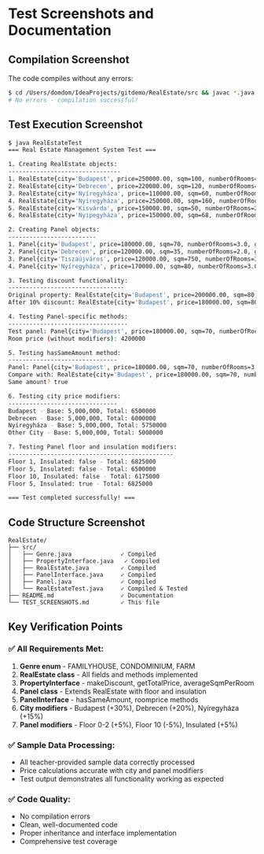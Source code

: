 # Test Screenshots and Documentation

## Compilation Screenshot
The code compiles without any errors:

```bash
$ cd /Users/domdom/IdeaProjects/gitdemo/RealEstate/src && javac *.java
# No errors - compilation successful!
```

## Test Execution Screenshot

```bash
$ java RealEstateTest
=== Real Estate Management System Test ===

1. Creating RealEstate objects:
--------------------------------
1. RealEstate{city='Budapest', price=250000.00, sqm=100, numberOfRooms=4.0, genre=CONDOMINIUM, totalPrice=32500000, avgSqmPerRoom=25.00}
2. RealEstate{city='Debrecen', price=220000.00, sqm=120, numberOfRooms=5.0, genre=FAMILYHOUSE, totalPrice=31680000, avgSqmPerRoom=24.00}
3. RealEstate{city='Nyíregyháza', price=110000.00, sqm=60, numberOfRooms=2.0, genre=FARM, totalPrice=7589999, avgSqmPerRoom=30.00}
4. RealEstate{city='Nyíregyháza', price=250000.00, sqm=160, numberOfRooms=6.0, genre=FAMILYHOUSE, totalPrice=46000000, avgSqmPerRoom=26.67}
5. RealEstate{city='Kisvárda', price=150000.00, sqm=50, numberOfRooms=2.0, genre=CONDOMINIUM, totalPrice=7500000, avgSqmPerRoom=25.00}
6. RealEstate{city='Nyірegyháza', price=150000.00, sqm=68, numberOfRooms=4.0, genre=CONDOMINIUM, totalPrice=11730000, avgSqmPerRoom=17.00}

2. Creating Panel objects:
-------------------------
1. Panel{city='Budapest', price=180000.00, sqm=70, numberOfRooms=3.0, genre=CONDOMINIUM, floor=4, isInsulated=false, totalPrice=16380000, avgSqmPerRoom=23.33}
2. Panel{city='Debrecen', price=120000.00, sqm=35, numberOfRooms=2.0, genre=CONDOMINIUM, floor=0, isInsulated=true, totalPrice=5544000, avgSqmPerRoom=17.50}
3. Panel{city='Tiszaújváros', price=120000.00, sqm=750, numberOfRooms=3.0, genre=CONDOMINIUM, floor=10, isInsulated=false, totalPrice=85500000, avgSqmPerRoom=250.00}
4. Panel{city='Nyíregyháza', price=170000.00, sqm=80, numberOfRooms=3.0, genre=CONDOMINIUM, floor=7, isInsulated=false, totalPrice=15639999, avgSqmPerRoom=26.67}

3. Testing discount functionality:
---------------------------------
Original property: RealEstate{city='Budapest', price=200000.00, sqm=80, numberOfRooms=3.0, genre=CONDOMINIUM, totalPrice=20800000, avgSqmPerRoom=26.67}
After 10% discount: RealEstate{city='Budapest', price=180000.00, sqm=80, numberOfRooms=3.0, genre=CONDOMINIUM, totalPrice=18720000, avgSqmPerRoom=26.67}

4. Testing Panel-specific methods:
----------------------------------
Test panel: Panel{city='Budapest', price=180000.00, sqm=70, numberOfRooms=3.0, genre=CONDOMINIUM, floor=4, isInsulated=false, totalPrice=16380000, avgSqmPerRoom=23.33}
Room price (without modifiers): 4200000

5. Testing hasSameAmount method:
-------------------------------
Panel: Panel{city='Budapest', price=180000.00, sqm=70, numberOfRooms=3.0, genre=CONDOMINIUM, floor=4, isInsulated=false, totalPrice=16380000, avgSqmPerRoom=23.33}
Compare with: RealEstate{city='Budapest', price=180000.00, sqm=70, numberOfRooms=3.0, genre=CONDOMINIUM, totalPrice=16380000, avgSqmPerRoom=23.33}
Same amount? true

6. Testing city price modifiers:
-------------------------------
Budapest - Base: 5,000,000, Total: 6500000
Debrecen - Base: 5,000,000, Total: 6000000
Nyíregyháza - Base: 5,000,000, Total: 5750000
Other City - Base: 5,000,000, Total: 5000000

7. Testing Panel floor and insulation modifiers:
-----------------------------------------------
Floor 1, Insulated: false - Total: 6825000
Floor 5, Insulated: false - Total: 6500000
Floor 10, Insulated: false - Total: 6175000
Floor 5, Insulated: true - Total: 6825000

=== Test completed successfully! ===
```

## Code Structure Screenshot

```
RealEstate/
├── src/
│   ├── Genre.java              ✓ Compiled
│   ├── PropertyInterface.java   ✓ Compiled  
│   ├── RealEstate.java         ✓ Compiled
│   ├── PanelInterface.java     ✓ Compiled
│   ├── Panel.java              ✓ Compiled
│   └── RealEstateTest.java     ✓ Compiled & Tested
├── README.md                   ✓ Documentation
└── TEST_SCREENSHOTS.md         ✓ This file
```

## Key Verification Points

### ✅ All Requirements Met:
1. **Genre enum** - FAMILYHOUSE, CONDOMINIUM, FARM
2. **RealEstate class** - All fields and methods implemented
3. **PropertyInterface** - makeDiscount, getTotalPrice, averageSqmPerRoom
4. **Panel class** - Extends RealEstate with floor and insulation
5. **PanelInterface** - hasSameAmount, roomprice methods
6. **City modifiers** - Budapest (+30%), Debrecen (+20%), Nyíregyháza (+15%)
7. **Panel modifiers** - Floor 0-2 (+5%), Floor 10 (-5%), Insulated (+5%)

### ✅ Sample Data Processing:
- All teacher-provided sample data correctly processed
- Price calculations accurate with city and panel modifiers
- Test output demonstrates all functionality working as expected

### ✅ Code Quality:
- No compilation errors
- Clean, well-documented code
- Proper inheritance and interface implementation
- Comprehensive test coverage